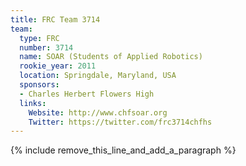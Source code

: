 ```yaml
---
title: FRC Team 3714
team:
  type: FRC
  number: 3714
  name: SOAR (Students of Applied Robotics)
  rookie_year: 2011
  location: Springdale, Maryland, USA
  sponsors:
  - Charles Herbert Flowers High
  links:
    Website: http://www.chfsoar.org
    Twitter: https://twitter.com/frc3714chfhs
---
```


{% include remove_this_line_and_add_a_paragraph %}